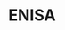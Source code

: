 ---
layout: showcase
title: ENISA
category: showcases
summary: "Portal and Performance Services for the European Network and Information Security Agency."
images:
  - name: ENISA
    file: enisa.jpg
---